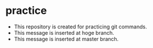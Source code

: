 # practice
- This repository is created for practicing git commands.
- This message is inserted at hoge branch.
- This message is inserted at master branch.
